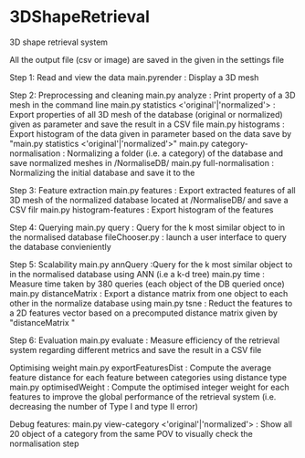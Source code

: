 # 3DShapeRetrieval
3D shape retrieval system

All the output file (csv or image) are saved in the <OUTPUT FOLDER> given in the settings file

Step 1: Read and view the data
main.pyrender <filepath> : Display a 3D mesh

Step 2: Preprocessing and cleaning
main.py analyze <filepath> : Print property of a 3D mesh in the command line
main.py statistics <'original'|'normalized'> : Export properties of all 3D mesh of the database (original or normalized) given as parameter and save the result in a CSV file
main.py histograms <dataname> : Export histogram of the data given in parameter based on the data save by "main.py statistics <'original'|'normalized'>"
main.py category-normalisation <folderName> : Normalizing a folder (i.e. a category) of the database and save normalized meshes in <OUTPUT FOLDER>/NormaliseDB/<folderName>
main.py full-normalisation <folderName> : Normalizing the initial database and save it to the <OUTPUT FOLDER>

Step 3: Feature extraction
main.py features : Export extracted features of all 3D mesh of the normalized database located at <OUTPUT FOLDER>/NormaliseDB/ and save a CSV filr
main.py histogram-features <featureName>: Export histogram of the features

Step 4: Querying
main.py query <filepath> <k>: Query for the k most similar object to <filepath> in the normalised database
fileChooser.py : launch a user interface to query the database convieniently

Step 5: Scalability
main.py annQuery <filepath> :Query for the k most similar object to <filepath> in the normalised database using ANN (i.e a k-d tree)
main.py time <distFunc> : Measure time taken by 380 queries (each object of the DB queried once)
main.py distanceMatrix <distanceFunction> : Export a distance matrix from one object to each other in the normalize database using <distanceFunction>
main.py tsne <distanceFunction> : Reduct the features to a 2D features vector based on a precomputed distance matrix given by "distanceMatrix <distanceFunction>"

Step 6: Evaluation
main.py evaluate : Measure efficiency of the retrieval system regarding different metrics and save the result in a CSV file

Optimising weight
main.py exportFeaturesDist <distFunc> : Compute the average feature distance for each feature between categories using <distanceFunction> distance type
main.py optimisedWeight : Compute the optimised integer weight for each features to improve the global performance of the retrieval system (i.e. decreasing the number of Type I and type II error)

Debug features:
main.py view-category <folderName> <'original'|'normalized'> : Show all 20 object of a category from the same POV to visually check the normalisation step
       